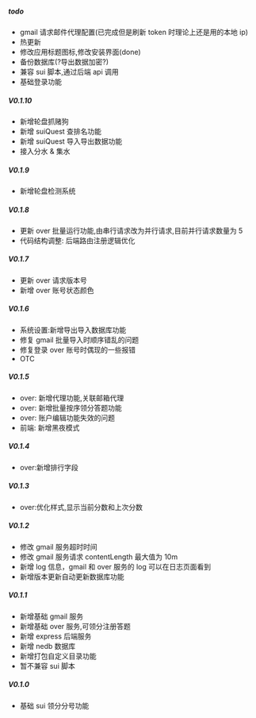 ##### todo

- gmail 请求邮件代理配置(已完成但是刷新 token 时理论上还是用的本地 ip)
- 热更新
- 修改应用标题图标,修改安装界面(done)
- 备份数据库(?导出数据加密?)
- 兼容 sui 脚本,通过后端 api 调用
- 基础登录功能

##### V0.1.10

- 新增轮盘抓赌狗
- 新增 suiQuest 查排名功能
- 新增 suiQuest 导入导出数据功能
- 接入分水 & 集水

##### V0.1.9

- 新增轮盘检测系统

##### V0.1.8

- 更新 over 批量运行功能,由串行请求改为并行请求,目前并行请求数量为 5
- 代码结构调整: 后端路由注册逻辑优化

##### V0.1.7

- 更新 over 请求版本号
- 新增 over 账号状态颜色

##### V0.1.6

- 系统设置:新增导出导入数据库功能
- 修复 gmail 批量导入时顺序错乱的问题
- 修复登录 over 账号时偶现的一些报错
- OTC

##### V0.1.5

- over: 新增代理功能,关联邮箱代理
- over: 新增批量按序领分答题功能
- over: 账户编辑功能失效的问题
- 前端: 新增黑夜模式

##### V0.1.4

- over:新增排行字段

##### V0.1.3

- over:优化样式,显示当前分数和上次分数

##### V0.1.2

- 修改 gmail 服务超时时间
- 修改 gmail 服务请求 contentLength 最大值为 10m
- 新增 log 信息，gmail 和 over 服务的 log 可以在日志页面看到
- 新增版本更新自动更新数据库功能

##### V0.1.1

- 新增基础 gmail 服务
- 新增基础 over 服务,可领分注册答题
- 新增 express 后端服务
- 新增 nedb 数据库
- 新增打包自定义目录功能
- 暂不兼容 sui 脚本

##### V0.1.0

- 基础 sui 领分分号功能
